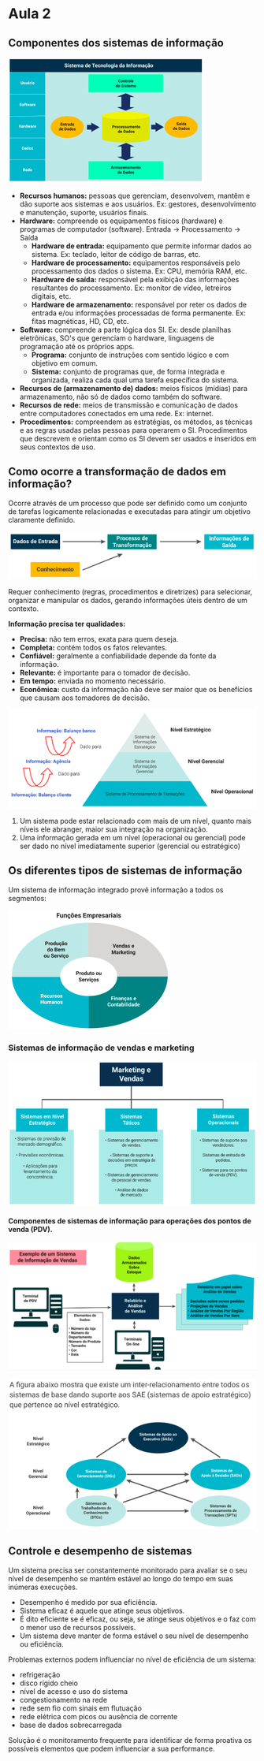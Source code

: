 # Aula 2

## Componentes dos sistemas de informação

![Componentes dos sistemas de informação](/media/componentes_sistemas_informação.png)

- **Recursos humanos:** pessoas que gerenciam, desenvolvem, mantêm e dão suporte aos sistemas e aos usuários. Ex: gestores, desenvolvimento e manutenção, suporte, usuários finais.
- **Hardware:** compreende os equipamentos físicos (hardware) e programas de computador (software). Entrada -> Processamento -> Saída
    - **Hardware de entrada:** equipamento que permite informar dados ao sistema. Ex: teclado, leitor de código de barras, etc.
    - **Hardware de processamento:** equipamentos responsáveis pelo processamento dos dados o sistema. Ex: CPU, memória RAM, etc.
    - **Hardware de saída:** responsável pela exibição das informações resultantes do processamento. Ex: monitor de vídeo, letreiros digitais, etc.
    - **Hardware de armazenamento:** responsável por reter os dados de entrada e/ou informações processadas de forma permanente. Ex: fitas magnéticas, HD, CD, etc.
- **Software:** compreende a parte lógica dos SI. Ex: desde planilhas eletrônicas, SO's que gerenciam o hardware, linguagens de programação até os próprios apps.
    - **Programa:** conjunto de instruções com sentido lógico e com objetivo em comum.
    - **Sistema:** conjunto de programas que, de forma integrada e organizada, realiza cada qual uma tarefa específica do sistema.
- **Recursos de (armazenamento de) dados:** meios físicos (mídias) para armazenamento, não só de dados como também do software.
- **Recursos de rede:** meios de transmissão e comunicação de dados entre computadores conectados em uma rede. Ex: internet.
- **Procedimentos:** compreendem as estratégias, os métodos, as técnicas e as regras usadas pelas pessoas para operarem o SI. Procedimentos que descrevem e orientam como os SI devem ser usados e inseridos em seus contextos de uso.

## Como ocorre a transformação de dados em informação?

Ocorre através de um processo que pode ser definido como um conjunto de tarefas logicamente relacionadas e executadas para atingir um objetivo claramente definido.

![Transformação de dados em informação](/media/transformacao_dados_informacao.png)

Requer conhecimento (regras, procedimentos e diretrizes) para selecionar, organizar e manipular os dados, gerando informações úteis dentro de um contexto.

**Informação precisa ter qualidades:** 
- **Precisa:** não tem erros, exata para quem deseja.
- **Completa:** contém todos os fatos relevantes.
- **Confiável:** geralmente a confiabilidade depende da fonte da informação.
- **Relevante:** é importante para o tomador de decisão.
- **Em tempo:** enviada no momento necessário.
- **Econômica:** custo da informação não deve ser maior que os benefícios que causam aos tomadores de decisão.

![Níveis e retroalimentação entre Sistemas de Informação](/media/alimentacao_informacao_dado.png)

1. Um sistema pode estar relacionado com mais de um nível, quanto mais níveis ele abranger, maior sua integração na organização.
2. Uma informação gerada em um nível (operacional ou gerencial) pode ser dado no nível imediatamente superior (gerencial ou estratégico)

## Os diferentes tipos de sistemas de informação

Um sistema de informação integrado provê informação a todos os segmentos:

![Funções empresariais dos SI](/media/funcoes_empresariais_si.png)

### Sistemas de informação de vendas e marketing

![Sistemas de Marketing e Vendas](/media/marketing_vendas_si.png)

#### Componentes de sistemas de informação para operações dos pontos de venda (PDV).

![Exemplo de um Sistema de Informação de Vendas](/media/vendas_si.png)

![Sistemas de Apoio ao Executivo](/media/sae_si.png)

## Controle e desempenho de sistemas

Um sistema precisa ser constantemente monitorado para avaliar se o seu nível de desempenho se mantém estável ao longo do tempo em suas inúmeras execuções.

- Desempenho é medido por sua eficiência.
- Sistema eficaz é aquele que atinge seus objetivos.
- É dito eficiente se é eficaz, ou seja, se atinge seus objetivos e o faz com o menor uso de recursos possíveis.
- Um sistema deve manter de forma estável o seu nível de desempenho ou eficiência.

Problemas externos podem influenciar no nível de eficiência de um sistema:

- refrigeração
- disco rígido cheio
- nível de acesso e uso do sistema
- congestionamento na rede
- rede sem fio com sinais em flutuação
- rede elétrica com picos ou ausência de corrente
- base de dados sobrecarregada

Solução é o monitoramento frequente para identificar de forma proativa os possíveis elementos que podem influenciar a sua performance.
